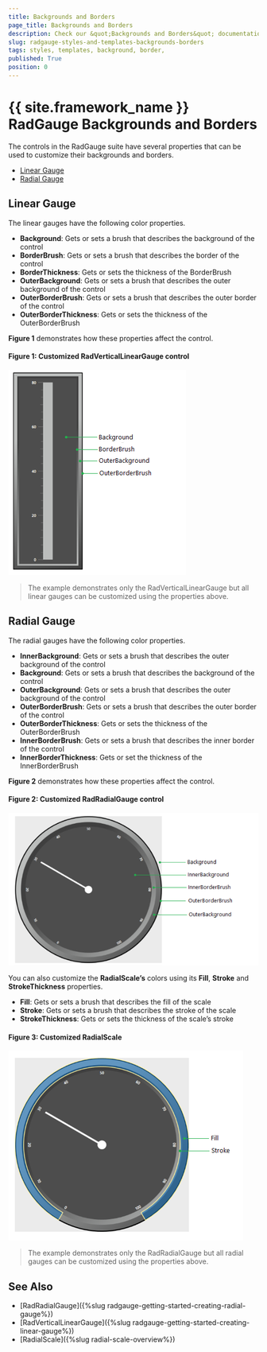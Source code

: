 ```yaml
---
title: Backgrounds and Borders
page_title: Backgrounds and Borders
description: Check our &quot;Backgrounds and Borders&quot; documentation article for the RadGauge {{ site.framework_name }} control.
slug: radgauge-styles-and-templates-backgrounds-borders
tags: styles, templates, background, border, 
published: True
position: 0
---
```


# {{ site.framework_name }} RadGauge Backgrounds and Borders

The controls in the RadGauge suite have several properties that can be used to customize their backgrounds and borders. 

* [Linear Gauge](#linear-gauge)
* [Radial Gauge](#radial-gauge)

## Linear Gauge

The linear gauges have the following color properties.

* __Background__: Gets or sets a brush that describes the background of the control
* __BorderBrush__: Gets or sets a brush that describes the border of the control
* __BorderThickness__: Gets or sets the thickness of the BorderBrush
* __OuterBackground__: Gets or sets a brush that describes the outer background of the control
* __OuterBorderBrush__: Gets or sets a brush that describes the outer border of the control
* __OuterBorderThickness__: Gets or sets the thickness of the OuterBorderBrush

__Figure 1__ demonstrates how these properties affect the control.

#### __Figure 1: Customized RadVerticalLinearGauge control__
![{{ site.framework_name }} RadGauge Customized RadVerticalLinearGauge control](images/gauge-styles-and-templates-backrounds-borders-01.png)

> The example demonstrates only the RadVerticalLinearGauge but all linear gauges can be customized using the properties above.

## Radial Gauge

The radial gauges have the following color properties.

* __InnerBackground__: Gets or sets a brush that describes the outer background of the control
* __Background__: Gets or sets a brush that describes the background of the control
* __OuterBackground__: Gets or sets a brush that describes the outer background of the control
* __OuterBorderBrush__: Gets or sets a brush that describes the outer border of the control
* __OuterBorderThickness__: Gets or sets the thickness of the OuterBorderBrush
* __InnerBorderBrush__: Gets or sets a brush that describes the inner border of the control
* __InnerBorderThickness__: Gets or set the thickness of the InnerBorderBrush

__Figure 2__ demonstrates how these properties affect the control.

#### __Figure 2: Customized RadRadialGauge control__
![{{ site.framework_name }} RadGauge Customized RadRadialGauge control](images/gauge-styles-and-templates-backrounds-borders-02.png)

You can also customize the __RadialScale’s__ colors using its __Fill__, __Stroke__ and __StrokeThickness__ properties.

* __Fill__: Gets or sets a brush that describes the fill of the scale
* __Stroke__: Gets or sets a brush that describes the stroke of the scale
* __StrokeThickness__: Gets or sets the thickness of the scale’s stroke

#### __Figure 3: Customized RadialScale__
![{{ site.framework_name }} RadGauge Customized RadialScale](images/gauge-styles-and-templates-backrounds-borders-03.png)

> The example demonstrates only the RadRadialGauge but all radial gauges can be customized using the properties above.

## See Also  
* [RadRadialGauge]({%slug radgauge-getting-started-creating-radial-gauge%})
* [RadVerticalLinearGauge]({%slug radgauge-getting-started-creating-linear-gauge%})
* [RadialScale]({%slug radial-scale-overview%})
